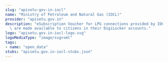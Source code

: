 ```yaml
---
slug: "apisetu-gov-in-iocl"
name: "Ministry of Petroleum and Natural Gas (IOCL)"
provider: "apisetu.gov.in"
description: "eSubscription Voucher for LPG connections provided by IOCL (https://www.iocl.com/)\
  \ are made available to citizens in their DigiLocker accounts."
logo: "apisetu.gov.in-iocl-logo.svg"
logoMediaType: "image/svg+xml"
tags:
- name: "open_data"
stubs: "apisetu.gov.in-iocl-stubs.json"
---
```

